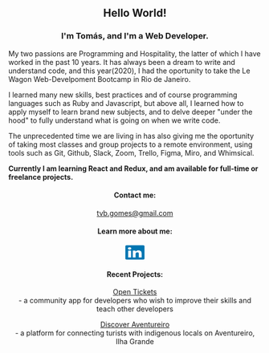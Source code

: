 <div class="container" align="center">
  <h2 a>Hello World! </h2> 
  <h3 >I'm Tomás, and I'm a Web Developer.</h3>

  <p align="left">My two passions are Programming and Hospitality, the latter of which I have worked in the past 10 years. It has always been a dream to write and understand code, and this year(2020), I had the oportunity to take the Le Wagon Web-Develpoment Bootcamp in Rio de Janeiro.</p>

  <p align="left">I learned many new skills, best practices and of course programming languages such as Ruby and Javascript, but above all, I learned how to apply myself to learn brand new subjects, and to delve deeper "under the hood" to fully understand what is going on when we write code.</p>

  <p align="left">The unprecedented time we are living in has also giving me the oportunity of taking most classes and group projects to a remote environment, using tools such as Git, Github, Slack, Zoom, Trello, Figma, Miro, and Whimsical.</p>

  <p align="left"><strong> Currently I am learning React and Redux, and am available for full-time or freelance projects.</strong></p>

  <h4>Contact me:</h4>
  <a href="mailto:tvb.gomes@gmail.com" target="_blank">tvb.gomes@gmail.com</a>

  <h4>Learn more about me:</h4>
  <a href="https://www.linkedin.com/in/tomas-v-de-brito-gomes-a7747997/" target="_blank"><img align="center" src="https://raw.githubusercontent.com/devicons/devicon/master/icons/linkedin/linkedin-original.svg" alt="tomas v de brito gomes" height="30" width="40" /></a>
  
  <h4>Recent Projects:</h4>
  <a href="https://opentickets.herokuapp.com/">Open Tickets </a> <br> - a community app for developers who wish to improve their skills and teach other developers

  <a href="http://www.discoveraventureiro.com/">Discover Aventureiro </a> <br> - a platform for connecting turists with indigenous locals on Aventureiro, Ilha Grande

</div>


